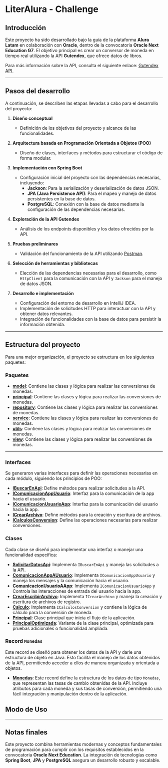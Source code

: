 # LiterAlura - Challenge

## Introducción

Este proyecto ha sido desarrollado bajo la guía de la plataforma **Alura Latam** en colaboración con **Oracle**, dentro de la convocatoria **Oracle Next Education G7**. El objetivo principal es crear un conversor de moneda en tiempo real utilizando la API **Gutendex**, que ofrece datos de libros. 

Para más información sobre la API, consulta el siguiente enlace: [Gutendex API](https://gutendex.com/books/?search=%20).

---

## Pasos del desarrollo

A continuación, se describen las etapas llevadas a cabo para el desarrollo del proyecto:

1. **Diseño conceptual**  
   - Definición de los objetivos del proyecto y alcance de las funcionalidades.

2. **Arquitectura basada en Programación Orientada a Objetos (POO)**  
   - Diseño de clases, interfaces y métodos para estructurar el código de forma modular.

3. **Implementación con Spring Boot**  
   - Configuración inicial del proyecto con las dependencias necesarias, incluyendo:
     - **Jackson**: Para la serialización y deserialización de datos JSON.
     - **JPA (Java Persistence API)**: Para el mapeo y manejo de datos persistentes en la base de datos.
     - **PostgreSQL**: Conexión con la base de datos mediante la configuración de las dependencias necesarias.

4. **Exploración de la API Gutendex**  
   - Análisis de los endpoints disponibles y los datos ofrecidos por la API.

5. **Pruebas preliminares**  
   - Validación del funcionamiento de la API utilizando [Postman](https://www.postman.com/).

6. **Selección de herramientas y bibliotecas**  
   - Elección de las dependencias necesarias para el desarrollo, como `HttpClient` para la comunicación con la API y `Jackson` para el manejo de datos JSON.

7. **Desarrollo e implementación**  
   - Configuración del entorno de desarrollo en IntelliJ IDEA.
   - Implementación de solicitudes HTTP para interactuar con la API y obtener datos relevantes.
   - Integración de funcionalidades con la base de datos para persistir la información obtenida.

---

## Estructura del proyecto

Para una mejor organización, el proyecto se estructura en los siguientes paquetes:

### Paquetes

- **[model](https://github.com/JDCH1206/challenge-libros/tree/master/src/main/java/com/alurachallenge/jdch/model)**: Contiene las clases y lógica para realizar las conversiones de monedas.
- **[principal](https://github.com/JDCH1206/challenge-libros/tree/master/src/main/java/com/alurachallenge/jdch/principal)**: Contiene las clases y lógica para realizar las conversiones de monedas.
- **[repository](https://github.com/JDCH1206/challenge-libros/tree/master/src/main/java/com/alurachallenge/jdch/repository)**: Contiene las clases y lógica para realizar las conversiones de monedas.
- **[service](https://github.com/JDCH1206/challenge-libros/tree/master/src/main/java/com/alurachallenge/jdch/service)**: Contiene las clases y lógica para realizar las conversiones de monedas.
- **[utils](https://github.com/JDCH1206/challenge-libros/tree/master/src/main/java/com/alurachallenge/jdch/utils)**: Contiene las clases y lógica para realizar las conversiones de monedas.
- **[view](https://github.com/JDCH1206/challenge-libros/tree/master/src/main/java/com/alurachallenge/jdch/view)**: Contiene las clases y lógica para realizar las conversiones de monedas.
---
### Interfaces

Se generaron varias interfaces para definir las operaciones necesarias en cada módulo, siguiendo los principios de POO:

- **[IBuscarEnApi](https://github.com/JDCH1206/CONV-MONEDA/blob/master/src/com/JDCH/conversorMoneda/modulos/IBuscarEnApi.java)**: Define métodos para realizar solicitudes a la API.
- **[IComunicacionAppUsuario](https://github.com/JDCH1206/CONV-MONEDA/blob/master/src/com/JDCH/conversorMoneda/modulos/IComunicacionAppUsuario.java)**: Interfaz para la comunicación de la app hacia el usuario.
- **[IComunicacionUsuarioApp](https://github.com/JDCH1206/CONV-MONEDA/blob/master/src/com/JDCH/conversorMoneda/modulos/IComunicacionUsuarioApp.java)**: Interfaz para la comunicación del usuario hacia la app.
- **[ICrearArchivo](https://github.com/JDCH1206/CONV-MONEDA/blob/master/src/com/JDCH/conversorMoneda/modulos/ICrearArchivo.java)**: Define métodos para la creación y escritura de archivos.
- **[ICalculosConversion](https://github.com/JDCH1206/CONV-MONEDA/blob/master/src/com/JDCH/conversorMoneda/calculos/ICalculosConversion.java)**: Define las operaciones necesarias para realizar conversiones.

### Clases

Cada clase se diseñó para implementar una interfaz o manejar una funcionalidad específica:

- **[SolicitarDatosApi](https://github.com/JDCH1206/CONV-MONEDA/blob/master/src/com/JDCH/conversorMoneda/modulos/SolicitarDatosApi.java)**: Implementa `IBuscarEnApi` y maneja las solicitudes a la API.
- **[ComunicacionAppAUsuario](https://github.com/JDCH1206/CONV-MONEDA/blob/master/src/com/JDCH/conversorMoneda/modulos/ComunicacionAppAUsuario.java)**: Implementa `IComunicacionAppUsuario` y maneja los mensajes y la comunicación hacia el usuario.
- **[ComunicacionUsuarioAApp](https://github.com/JDCH1206/CONV-MONEDA/blob/master/src/com/JDCH/conversorMoneda/modulos/ComunicacionUsuarioAApp.java)**: Implementa `IComunicacionUsuarioApp` y Controla las interacciones de entrada del usuario hacia la app.
- **[CrearEscribirArchivo](https://github.com/JDCH1206/CONV-MONEDA/blob/master/src/com/JDCH/conversorMoneda/modulos/CrearEscribirArchivo.java)**: Implementa `ICrearArchivo` y maneja la creación y escritura de archivos de registro.
- **[Calculo](https://github.com/JDCH1206/CONV-MONEDA/blob/master/src/com/JDCH/conversorMoneda/calculos/Calculo.java)**: Implementa `ICalculosConversion` y contiene la lógica de cálculo para la conversión de moneda.
- **[Principal](https://github.com/JDCH1206/CONV-MONEDA/blob/master/src/com/JDCH/conversorMoneda/principal/Principal.java)**: Clase principal que inicia el flujo de la aplicación.
- **[PrincipalOptimizada](https://github.com/JDCH1206/CONV-MONEDA/blob/master/src/com/JDCH/conversorMoneda/principal/PrincipalOptimizada.java)**: Variante de la clase principal, optimizada para pruebas adicionales o funcionalidad ampliada.

### Record `Monedas`

Este record se diseñó para obtener los datos de la API y darle una estructura de objeto en Java. Esto facilita el manejo de los datos obtenidos de la API, permitiendo acceder a ellos de manera organizada y orientada a objetos.

- **[Monedas](https://github.com/JDCH1206/CONV-MONEDA/blob/master/src/com/JDCH/conversorMoneda/modulos/Monedas.java)**: Este record define la estructura de los datos de tipo `Monedas`, que representan las tasas de cambio obtenidas de la API. Incluye atributos para cada moneda y sus tasas de conversión, permitiendo una fácil integración y manipulación dentro de la aplicación.

## Modo de Uso
---
## Notas finales

Este proyecto combina herramientas modernas y conceptos fundamentales de programación para cumplir con los requisitos establecidos en la convocatoria **Oracle Next Education**. La integración de tecnologías como **Spring Boot**, **JPA** y **PostgreSQL** asegura un desarrollo robusto y escalable.

